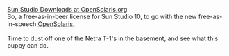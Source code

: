<html><body><a href="http://opensolaris.org/os/community/tools/sun_studio_tools/">Sun Studio Downloads at OpenSolaris.org</a>
<br>So, a free-as-in-beer license for Sun Studio 10, to go with the new free-as-in-speech <a href="http://www.opensolaris.org/">OpenSolaris. </a>
<br><br>Time to dust off one of the Netra T-1's in the basement, and see what this puppy can do.
<br><br></body></html>